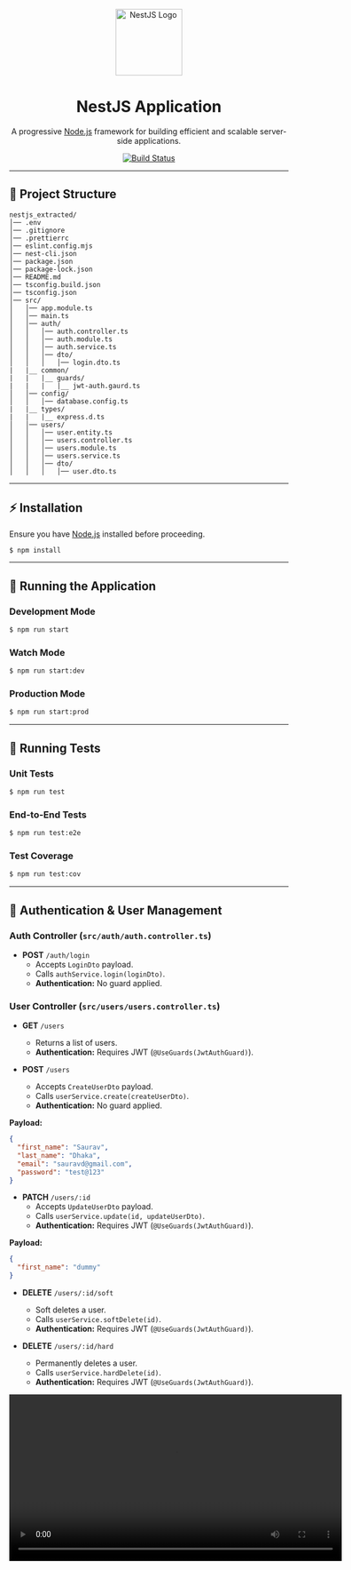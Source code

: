 <p align="center">
  <a href="http://nestjs.com/" target="_blank">
    <img src="https://nestjs.com/img/logo-small.svg" width="120" alt="NestJS Logo" />
  </a>
</p>

<h1 align="center">NestJS Application</h1>

<p align="center">
  A progressive <a href="http://nodejs.org" target="_blank">Node.js</a> framework for building efficient and scalable server-side applications.
</p>

<p align="center">
  <a href="https://circleci.com/gh/nestjs/nest">
    <img src="https://img.shields.io/circleci/build/github/nestjs/nest/master?token=abc123def456" alt="Build Status" />
  </a>
</p>

---

## 📂 Project Structure

```
nestjs_extracted/
│── .env
│── .gitignore
│── .prettierrc
│── eslint.config.mjs
│── nest-cli.json
│── package.json
│── package-lock.json
│── README.md
│── tsconfig.build.json
│── tsconfig.json
│── src/
│   │── app.module.ts
│   │── main.ts
│   │── auth/
│   │   │── auth.controller.ts
│   │   │── auth.module.ts
│   │   │── auth.service.ts
│   │   │── dto/
│   │   │   │── login.dto.ts
|   |__ common/
|   |   |__ guards/
|   |   |   |__ jwt-auth.gaurd.ts
│   │── config/
│   │   │── database.config.ts
|   |__ types/
|   |   |__ express.d.ts
│   │── users/
│   │   │── user.entity.ts
│   │   │── users.controller.ts
│   │   │── users.module.ts
│   │   │── users.service.ts
│   │   │── dto/
│   │   │   │── user.dto.ts

```

---

## ⚡ Installation

Ensure you have [Node.js](https://nodejs.org/) installed before proceeding.

```bash
$ npm install
```

---

## 🚀 Running the Application

### Development Mode

```bash
$ npm run start
```

### Watch Mode

```bash
$ npm run start:dev
```

### Production Mode

```bash
$ npm run start:prod
```

---

## 🧪 Running Tests

### Unit Tests

```bash
$ npm run test
```

### End-to-End Tests

```bash
$ npm run test:e2e
```

### Test Coverage

```bash
$ npm run test:cov
```

---

## 🔑 Authentication & User Management

### Auth Controller (`src/auth/auth.controller.ts`)

- **POST** `/auth/login`
  - Accepts `LoginDto` payload.
  - Calls `authService.login(loginDto)`.
  - **Authentication:** No guard applied.



### User Controller (`src/users/users.controller.ts`)

- **GET** `/users`

  - Returns a list of users.
  - **Authentication:** Requires JWT (`@UseGuards(JwtAuthGuard)`).


- **POST** `/users`
  - Accepts `CreateUserDto` payload.
  - Calls `userService.create(createUserDto)`.
  - **Authentication:** No guard applied.



**Payload:**

```json
{
  "first_name": "Saurav",
  "last_name": "Dhaka",
  "email": "sauravd@gmail.com",
  "password": "test@123"
}
```

- **PATCH** `/users/:id`
  - Accepts `UpdateUserDto` payload.
  - Calls `userService.update(id, updateUserDto)`.
  - **Authentication:** Requires JWT (`@UseGuards(JwtAuthGuard)`).

**Payload:**

```json
{
  "first_name": "dummy"
}
```

- **DELETE** `/users/:id/soft`

  - Soft deletes a user.
  - Calls `userService.softDelete(id)`.
  - **Authentication:** Requires JWT (`@UseGuards(JwtAuthGuard)`).

- **DELETE** `/users/:id/hard`
  - Permanently deletes a user.
  - Calls `userService.hardDelete(id)`.
  - **Authentication:** Requires JWT (`@UseGuards(JwtAuthGuard)`).




<video src="video/Recording #3.mp4" controls width="600"></video>
